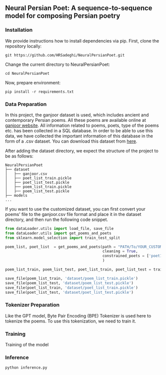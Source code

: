 ## Neural Persian Poet: A sequence-to-sequence model for composing Persian poetry



### Installation
We provide instructions how to install dependencies via  pip.
First, clone the repository locally:

```
git https://github.com/HRSadeghi/NeuralPersianPoet.git
```

Change the current directory to NeuralPersianPoet:
```
cd NeuralPersianPoet
```

Now, prepare environment:
```
pip install -r requirements.txt
```



### Data Preparation

In this project, the ganjoor dataset is used, which includes ancient and contemporary Persian poems. All these poems are available online at [ganjoor website](https://ganjoor.net/). All information related to poems, poets, type of the poems etc. has been collected in a SQL database. In order to be able to use this data, we have collected the important information of this database in the form of a .csv dataset. You can download this dataset from [here](https://drive.google.com/drive/folders/1ZdB8A6i_y5LUaAFSy96GZdkM9o8Stipm?usp=sharing).

After adding the dataset directory, we expect the structure of the project to be as follows:

```
NeuralPersianPoet
├── dataset
│   ├── ganjoor.csv
│   ├── poet_list_train.pickle
│   ├── poet_list_test.pickle
│   ├── poem_list_train.pickle
│   ├── poem_list_test.pickle
├── models
...
```

If you want to use the customized dataset, you can first convert your poems' file to the ganjoor.csv file format and place it in the dataset directory, and then run the following code snippet.

```python
from dataLoader.utils import load_file, save_file
from dataLoader.utils import get_poems_and_poets
from sklearn.model_selection import train_test_split

poem_list, poet_list  = get_poems_and_poets(path = "PATH/To/YOUR_CUSTOM_DATASET",
                                            cleaning = True,
                                            constrained_poets = ['poet1','poet2', ...]  # like ['حافظ','فردوسی']
                                            )

poem_list_train, poem_list_test, poet_list_train, poet_list_test = train_test_split(poem_list, poet_list, test_size=0.3, shuffle=False)

save_file(poem_list_train, 'dataset/poem_list_train.pickle')
save_file(poem_list_test, 'dataset/poem_list_test.pickle')
save_file(poet_list_train, 'dataset/poet_list_train.pickle')
save_file(poet_list_test, 'dataset/poet_list_test.pickle')
```

### Tokenizer Preparation
Like the GPT model, Byte Pair Encoding (BPE) Tokenizer is used here to tokenize the poems. To use this tokenization, we need to train it. 




### Training

Training of the model 

### Inference

```
python inference.py 
```

